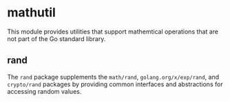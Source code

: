 # mathutil

This module provides utilities that support mathemtical operations that are not
part of the Go standard library.

## rand

The `rand` package supplements the `math/rand`, `golang.org/x/exp/rand`, and
`crypto/rand` packages by providing common interfaces and abstractions for
accessing random values.
